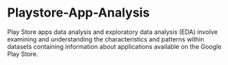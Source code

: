 # Playstore-App-Analysis
Play Store apps data analysis and exploratory data analysis (EDA) involve examining and understanding the characteristics and patterns within datasets containing information about applications available on the Google Play Store.
